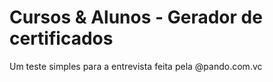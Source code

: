 # Cursos & Alunos - Gerador de certificados
Um teste simples para a entrevista feita pela @pando.com.vc
